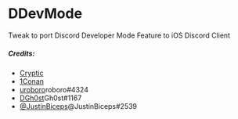 # DDevMode
Tweak to port Discord Developer Mode Feature to iOS Discord Client

##### Credits:
* [Cryptic](https://twitter.com/cryptiiiic)
* [1Conan](https://twitter.com/1ConanEdogawa)
* [uroboro]()roboro#4324
* [DGh0st]()Gh0st#1167
* [@JustinBiceps]()@JustinBiceps#2539 
